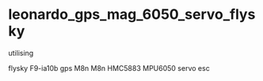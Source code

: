 # leonardo_gps_mag_6050_servo_flysky

utilising 

flysky F9-ia10b
gps M8n
M8n HMC5883
MPU6050
servo
esc

